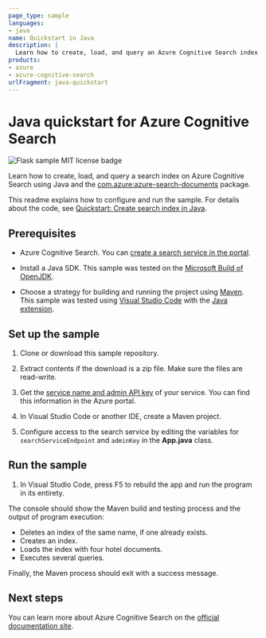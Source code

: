 ```yaml
---
page_type: sample
languages:
- java
name: Quickstart in Java
description: |
  Learn how to create, load, and query an Azure Cognitive Search index using the Azure SDK for Java.
products:
- azure
- azure-cognitive-search
urlFragment: java-quickstart
---
```


# Java quickstart for Azure Cognitive Search

![Flask sample MIT license badge](https://img.shields.io/badge/license-MIT-green.svg)

Learn how to create, load, and query a search index on Azure Cognitive Search using Java and the [com.azure:azure-search-documents](https://search.maven.org/artifact/com.azure/azure-search-documents) package.

This readme explains how to configure and run the sample. For details about the code, see [Quickstart: Create search index in Java](https://learn.microsoft.com/azure/search/search-get-started-java).

## Prerequisites

- Azure Cognitive Search. You can [create a search service in the portal](https://docs.microsoft.com/azure/search/search-create-service-portal).

- Install a Java SDK. This sample was tested on the [Microsoft Build of OpenJDK](https://learn.microsoft.com/java/openjdk/ins).

- Choose a strategy for building and running the project using [Maven](https://maven.apache.org/). This sample was tested using [Visual Studio Code](https://code.visualstudio.com/) with the [Java extension](https://vscode.trafficmanager.net/docs/java/extensions).

## Set up the sample

1. Clone or download this sample repository.

1. Extract contents if the download is a zip file. Make sure the files are read-write.

1. Get the [service name and admin API key](https://learn.microsoft.com/azure/search/search-get-started-java#get-a-key-and-url) of your service. You can find this information in the Azure portal.

1. In Visual Studio Code or another IDE, create a Maven project.

1. Configure access to the search service by editing the variables for `searchServiceEndpoint` and `adminKey` in the **App.java** class.

## Run the sample

1. In Visual Studio Code, press F5 to rebuild the app and run the program in its entirety.

The console should show the Maven build and testing process and the output of program execution:

- Deletes an index of the same name, if one already exists.
- Creates an index.
- Loads the index with four hotel documents.
- Executes several  queries.

Finally, the Maven process should exit with a success message. 

## Next steps

You can learn more about Azure Cognitive Search on the [official documentation site](https://docs.microsoft.com/azure/search).
